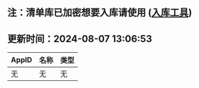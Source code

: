 ## 注：清单库已加密想要入库请使用 ([入库工具](https://github.com/BlankTMing/ManifestAutoUpdate/releases))

## 更新时间：2024-08-07 13:06:53
| AppID | 名称 | 类型  |
| :-------------------- | :----------------------------- | :----------- |
| 无 | 无 | 无 |
